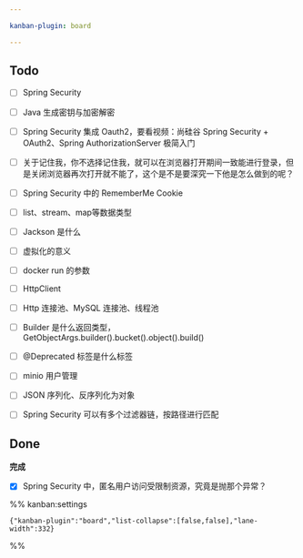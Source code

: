 ```yaml
---

kanban-plugin: board

---
```


## Todo

- [ ] Spring Security
- [ ] Java 生成密钥与加密解密
- [ ] Spring Security 集成 Oauth2，要看视频：尚硅谷 Spring Security + OAuth2、Spring AuthorizationServer 极简入门
- [ ] 关于记住我，你不选择记住我，就可以在浏览器打开期间一致能进行登录，但是关闭浏览器再次打开就不能了，这个是不是要深究一下他是怎么做到的呢？
- [ ] Spring Security 中的 RememberMe Cookie
- [ ] list、stream、map等数据类型
- [ ] Jackson 是什么
- [ ] 虚拟化的意义
- [ ] docker run 的参数
- [ ] HttpClient
- [ ] Http 连接池、MySQL 连接池、线程池
- [ ] Builder 是什么返回类型，GetObjectArgs.builder().bucket().object().build()
- [ ] @Deprecated 标签是什么标签
- [ ] minio 用户管理
- [ ] JSON 序列化、反序列化为对象
- [ ] Spring Security 可以有多个过滤器链，按路径进行匹配


## Done

**完成**
- [x] Spring Security 中，匿名用户访问受限制资源，究竟是抛那个异常？




%% kanban:settings
```
{"kanban-plugin":"board","list-collapse":[false,false],"lane-width":332}
```
%%